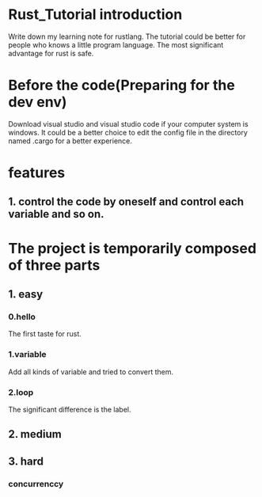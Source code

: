 # Rust_Tutorial introduction
Write down my learning note for rustlang. The tutorial could be better for people who knows a little program language.
The most significant advantage for rust is safe.

# Before the code(Preparing for the dev env)
Download visual studio and visual studio code if your computer system is windows.
It could be a better choice to edit the config file in the directory named .cargo for a better experience.

# features
## 1. control the code by oneself and control each variable and so on.


# The project is temporarily composed of three parts
## 1. easy
### 0.hello
The first taste for rust.

### 1.variable
Add all kinds of variable and tried to convert them.

### 2.loop
The significant difference is the label.

## 2. medium


## 3. hard
### concurrenccy